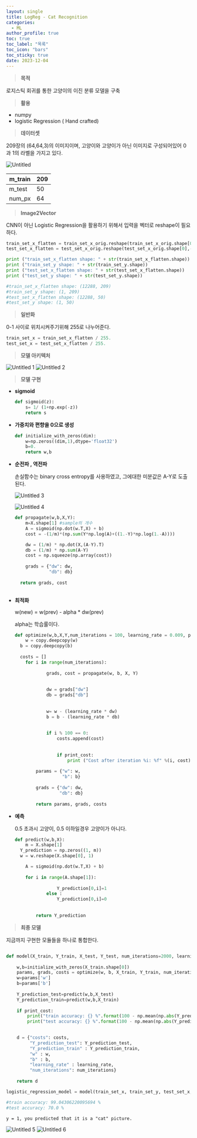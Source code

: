 ```yaml
---
layout: single
title: LogReg - Cat Recognition
categories:
  - ML
author_profile: true
toc: true
toc_label: "목록"
toc_icon: "bars"
toc_sticky: true
date: 2023-12-04
---
```



> **목적**
> 

로지스틱 회귀를 통한 고양이의 이진 분류 모델을 구축

> **활용**
> 
- numpy
- logistic Regression ( Hand crafted)

> **데이터셋**
> 

209장의 (64,64,3)의 이미지이며, 고양이와 고양이가 아닌 이미지로 구성되어있어 0과 1의 라벨을 가지고 있다.

![Untitled](https://github.com/Jongwon0280/Jongwon0280.github.io/assets/56438131/c4844e90-6562-47f8-9d41-b7b19ecef40c)

| m_train | 209 |
| --- | --- |
| m_test | 50 |
| num_px | 64 |

> **Image2Vector**
> 

CNN이 아닌 Logistic Regression을 활용하기 위해서 입력을 벡터로 reshape이 필요하다.

```python
train_set_x_flatten = train_set_x_orig.reshape(train_set_x_orig.shape[0],-1).T
test_set_x_flatten = test_set_x_orig.reshape(test_set_x_orig.shape[0],-1).T

print ("train_set_x_flatten shape: " + str(train_set_x_flatten.shape))
print ("train_set_y shape: " + str(train_set_y.shape))
print ("test_set_x_flatten shape: " + str(test_set_x_flatten.shape))
print ("test_set_y shape: " + str(test_set_y.shape))

#train_set_x_flatten shape: (12288, 209)
#train_set_y shape: (1, 209)
#test_set_x_flatten shape: (12288, 50)
#test_set_y shape: (1, 50)
```

> **일반화**
> 

0-1 사이로 위치시켜주기위해 255로 나누어준다.

```python
train_set_x = train_set_x_flatten / 255.
test_set_x = test_set_x_flatten / 255.
```

> **모델 아키텍처**
> 

![Untitled 1](https://github.com/Jongwon0280/Jongwon0280.github.io/assets/56438131/47583f50-b3db-403e-9a9c-1b932543a9a8)
![Untitled 2](https://github.com/Jongwon0280/Jongwon0280.github.io/assets/56438131/6c5a6a8a-0214-47cc-ab00-b64215cabb47)

> **모델 구현**
> 

- **sigmoid**
    
    ```python
    def sigmoid(z):
    	s= 1/ (1+np.exp(-z))
    	return s
    
    ```
    
- **가중치와 편향을 0으로 생성**
    
    ```python
    def initialize_with_zeros(dim):
    	w=np.zeros((dim,1),dtype='float32')
    	b=0.
    	return w,b
    
    ```
    
- **순전파 , 역전파**
    
    손실함수는 binary cross entropy를 사용하였고, 그에대한 미분값은 A-Y로 도출된다.
    
    ![Untitled 3](https://github.com/Jongwon0280/Jongwon0280.github.io/assets/56438131/364c5e6b-6f97-4bdd-a036-7b08901a4503)
    
    ![Untitled 4](https://github.com/Jongwon0280/Jongwon0280.github.io/assets/56438131/84449717-fa03-4926-ab4d-23ec7ddd944f)
    
    ```python
    def propagate(w,b,X,Y):
    	m=X.shape[1] #sample의 개수
    	A = sigmoid(np.dot(w.T,X) + b)
    	cost = -(1/m)*(np.sum(Y*np.log(A)+((1.-Y)*np.log(1.-A))))
    
    	dw = (1/m) * np.dot(X,(A-Y).T)
    	db = (1/m) * np.sum(A-Y)
    	cost = np.squeeze(np.array(cost))
    	
    	grads = {"dw": dw,
                 "db": db}
        
      return grads, cost
    	
    ```
    
- **최적화**
    
    w(new) = w(prev) - alpha * dw(prev)
    
    alpha는 학습률이다.
    
    ```python
    def optimize(w,b,X,Y,num_iterations = 100, learning_rate = 0.009, print_cost=False):
    	w = copy.deepcopy(w)
      b = copy.deepcopy(b)
        
      costs = []
    	for i in range(num_iterations):
    	        
    	        grads, cost = propagate(w, b, X, Y)
    	        
    	       
    	        dw = grads["dw"]
    	        db = grads["db"]
    	        
    	        
    	        w= w - (learning_rate * dw)
    	        b = b - (learning_rate * db)
    	        
    	        
    	        if i % 100 == 0:
    	            costs.append(cost)
    	        
    	         
    	            if print_cost:
    	                print ("Cost after iteration %i: %f" %(i, cost))
    	    
    	    params = {"w": w,
    	              "b": b}
    	    
    	    grads = {"dw": dw,
    	             "db": db}
    	    
    	    return params, grads, costs
    ```
    
- **예측**
    
    0.5 초과시 고양이, 0.5 이하일경우 고양이가 아니다.
    
    ```python
    def predict(w,b,X):
    	m = X.shape[1]
      Y_prediction = np.zeros((1, m))
      w = w.reshape(X.shape[0], 1)
    
    	A = sigmoid(np.dot(w.T,X) + b)
    	
    	for i in range(A.shape[1]):
    	       
    	            Y_prediction[0,i]=1
    	        else :
    	            Y_prediction[0,i]=0
    	        
    	        
    	    return Y_prediction
    ```
    

> **최종 모델**
> 

지금까지 구현한 모듈들을 하나로 통합한다.

```python

def model(X_train, Y_train, X_test, Y_test, num_iterations=2000, learning_rate=0.5, print_cost=False):
    
    w,b=initialize_with_zeros(X_train.shape[0])
    params, grads, costs = optimize(w, b, X_train, Y_train, num_iterations=num_iterations, learning_rate=learning_rate, print_cost=print_cost)
    w=params['w']
    b=params['b']
    
    Y_prediction_test=predict(w,b,X_test)
    Y_prediction_train=predict(w,b,X_train)
   
    if print_cost:
        print("train accuracy: {} %".format(100 - np.mean(np.abs(Y_prediction_train - Y_train)) * 100))
        print("test accuracy: {} %".format(100 - np.mean(np.abs(Y_prediction_test - Y_test)) * 100))

    
    d = {"costs": costs,
         "Y_prediction_test": Y_prediction_test, 
         "Y_prediction_train" : Y_prediction_train, 
         "w" : w, 
         "b" : b,
         "learning_rate" : learning_rate,
         "num_iterations": num_iterations}
    
    return d

logistic_regression_model = model(train_set_x, train_set_y, test_set_x, test_set_y, num_iterations=2000, learning_rate=0.005, print_cost=True)

#train accuracy: 99.04306220095694 %
#test accuracy: 70.0 %
```

`y = 1, you predicted that it is a "cat" picture.`

![Untitled 5](https://github.com/Jongwon0280/Jongwon0280.github.io/assets/56438131/5b2218bc-f13c-4c5b-b8f0-93898aa92ebb)
![Untitled 6](https://github.com/Jongwon0280/Jongwon0280.github.io/assets/56438131/4766bbd6-b469-40cc-8ecc-ccb4742e2852)
